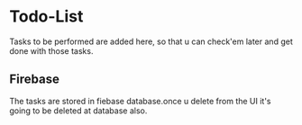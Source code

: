 # Todo-List
Tasks to be performed are added here, so that u can check'em later and get done with those tasks.

## Firebase
The tasks are stored in fiebase database.once u delete from the UI it's going to be deleted at database also.
